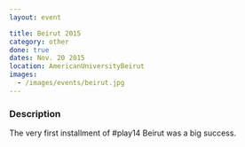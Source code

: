 ```yaml
---
layout: event

title: Beirut 2015
category: other
done: true
dates: Nov. 20 2015
location: AmericanUniversityBeirut
images:
  - /images/events/beirut.jpg
---
```


### Description
The very first installment of #play14 Beirut was a big success.
